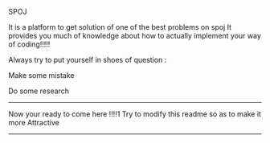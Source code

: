 SPOJ

It is a platform to get solution of one of the best problems on spoj
It provides you much of knowledge about how to actually implement your way of coding!!!!!


Always try to put yourself in shoes of question :

Make some mistake 

Do some research



******************

Now your ready to come here !!!!1
Try to modify this readme so as to make it more Attractive


******************
